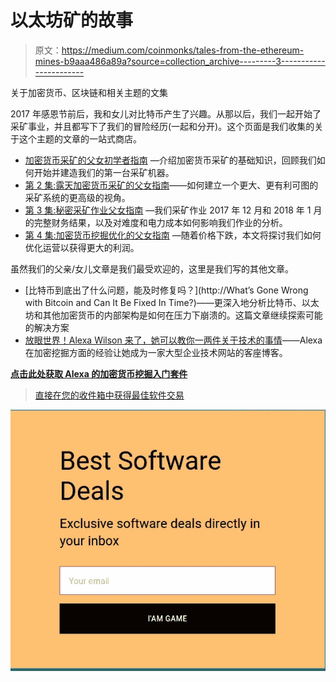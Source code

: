 # 以太坊矿的故事

> 原文：<https://medium.com/coinmonks/tales-from-the-ethereum-mines-b9aaa486a89a?source=collection_archive---------3----------------------->

关于加密货币、区块链和相关主题的文集

2017 年感恩节前后，我和女儿对比特币产生了兴趣。从那以后，我们一起开始了采矿事业，并且都写下了我们的冒险经历(一起和分开)。这个页面是我们收集的关于这个主题的文章的一站式商店。

*   [加密货币采矿的父女初学者指南](/@virtualsteve/a-father-daughter-beginners-guide-to-cryptocurrency-mining-6d8da10b29a1) —介绍加密货币采矿的基础知识，回顾我们如何开始并建造我们的第一台采矿机器。
*   [第 2 集:露天加密货币采矿的父女指南](/@virtualsteve/episode-2-a-father-daughter-guide-to-open-air-cryptocurrency-mining-e8a5c533475)——如何建立一个更大、更有利可图的采矿系统的更高级的视角。
*   [第 3 集:秘密采矿作业父女指南](/@virtualsteve/episode-3-the-father-daughter-guide-to-crypto-mining-operations-b767fd45a101) —我们采矿作业 2017 年 12 月和 2018 年 1 月的完整财务结果，以及对难度和电力成本如何影响我们作业的分析。
*   [第 4 集:加密货币挖掘优化的父女指南](/@virtualsteve/episode-4-the-father-daughter-guide-to-cryptocurrency-mining-optimization-86bfa72c4d1a) —随着价格下跌，本文将探讨我们如何优化运营以获得更大的利润。

虽然我们的父亲/女儿文章是我们最受欢迎的，这里是我们写的其他文章。

*   [比特币到底出了什么问题，能及时修复吗？](http://What’s Gone Wrong with Bitcoin and Can It Be Fixed In Time?)——更深入地分析比特币、以太坊和其他加密货币的内部架构是如何在压力下崩溃的。这篇文章继续探索可能的解决方案
*   [放眼世界！Alexa Wilson 来了，她可以教你一两件关于技术的事情](https://www.citrix.com/blogs/2018/03/27/look-out-world-here-comes-alexa-wilson-and-she-can-teach-you-a-thing-or-two-about-tech/)——Alexa 在加密挖掘方面的经验让她成为一家大型企业技术网站的客座博客。

[**点击此处获取 Alexa 的加密货币挖掘入门套件**](https://www.ebay.com/itm/292515295144)

> [直接在您的收件箱中获得最佳软件交易](https://coincodecap.com/?utm_source=coinmonks)

[![](img/7c0b3dfdcbfea594cc0ae7d4f9bf6fcb.png)](https://coincodecap.com/?utm_source=coinmonks)